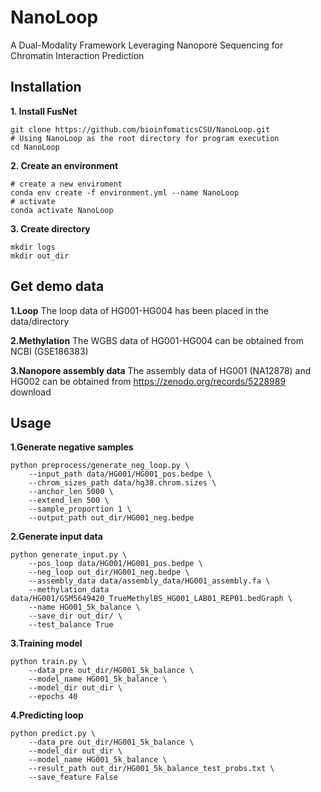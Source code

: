 # NanoLoop
A Dual-Modality Framework Leveraging Nanopore Sequencing for Chromatin Interaction Prediction

## Installation
**1. Install FusNet**
```
git clone https://github.com/bioinfomaticsCSU/NanoLoop.git
# Using NanoLoop as the root directory for program execution
cd NanoLoop
```
**2. Create an environment**
```
# create a new enviroment
conda env create -f environment.yml --name NanoLoop
# activate
conda activate NanoLoop
```
**3. Create directory**
```
mkdir logs
mkdir out_dir
```
## Get demo data
**1.Loop**
The loop data of HG001-HG004 has been placed in the data/directory

**2.Methylation**
The WGBS data of HG001-HG004 can be obtained from NCBI (GSE186383)

**3.Nanopore assembly data**
The assembly data of HG001 (NA12878) and HG002 can be obtained from https://zenodo.org/records/5228989 download

## Usage
**1.Generate negative samples**
```
python preprocess/generate_neg_loop.py \
    --input_path data/HG001/HG001_pos.bedpe \
    --chrom_sizes_path data/hg38.chrom.sizes \
    --anchor_len 5000 \
    --extend_len 500 \
    --sample_proportion 1 \
    --output_path out_dir/HG001_neg.bedpe
```
**2.Generate input data**
```
python generate_input.py \
    --pos_loop data/HG001/HG001_pos.bedpe \
    --neg_loop out_dir/HG001_neg.bedpe \
    --assembly_data data/assembly_data/HG001_assembly.fa \
    --methylation_data data/HG001/GSM5649420_TrueMethylBS_HG001_LAB01_REP01.bedGraph \
    --name HG001_5k_balance \
    --save_dir out_dir/ \
    --test_balance True
```
**3.Training model**
```
python train.py \
    --data_pre out_dir/HG001_5k_balance \
    --model_name HG001_5k_balance \
    --model_dir out_dir \
    --epochs 40
```
**4.Predicting loop**
```
python predict.py \
    --data_pre out_dir/HG001_5k_balance \
    --model_dir out_dir \
    --model_name HG001_5k_balance \
    --result_path out_dir/HG001_5k_balance_test_probs.txt \
    --save_feature False
```

